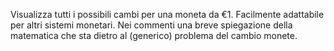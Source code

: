 Visualizza tutti i possibili cambi per una moneta da €1.
Facilmente adattabile per altri sistemi monetari. Nei commenti una breve spiegazione della matematica
che sta dietro al (generico) problema del cambio monete.
